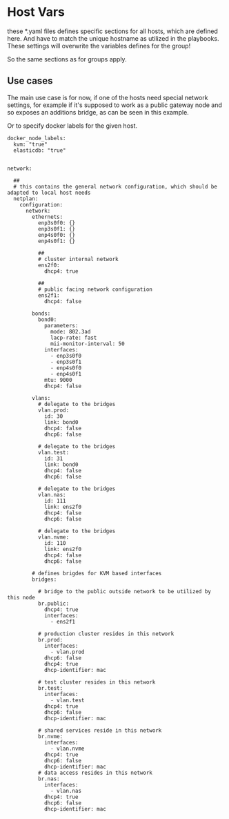 # Host Vars

these *.yaml files defines specific sections for all hosts, which are defined here. 
And have to match the unique hostname as utilized in the playbooks. These settings will overwrite the variables defines for the group!

So the same sections as for groups apply.

## Use cases

The main use case is for now, if one of the hosts need special network settings, for example if it's supposed to work as a public gateway node and
so exposes an additions bridge, as can be seen in this example.

Or to specify docker labels for the given host.

```.env
docker_node_labels:
  kvm: "true"
  elasticdb: "true"


network:

  ##
  # this contains the general network configuration, which should be adapted to local host needs
  netplan:
    configuration:
      network:
        ethernets:
          enp3s0f0: {}
          enp3s0f1: {}
          enp4s0f0: {}
          enp4s0f1: {}

          ##
          # cluster internal network
          ens2f0:
            dhcp4: true

          ##
          # public facing network configuration
          ens2f1:
            dhcp4: false

        bonds:
          bond0:
            parameters:
              mode: 802.3ad
              lacp-rate: fast
              mii-monitor-interval: 50
            interfaces:
              - enp3s0f0
              - enp3s0f1
              - enp4s0f0
              - enp4s0f1
            mtu: 9000
            dhcp4: false

        vlans:
          # delegate to the bridges
          vlan.prod:
            id: 30
            link: bond0
            dhcp4: false
            dhcp6: false

          # delegate to the bridges
          vlan.test:
            id: 31
            link: bond0
            dhcp4: false
            dhcp6: false

          # delegate to the bridges
          vlan.nas:
            id: 111
            link: ens2f0
            dhcp4: false
            dhcp6: false

          # delegate to the bridges
          vlan.nvme:
            id: 110
            link: ens2f0
            dhcp4: false
            dhcp6: false

        # defines brigdes for KVM based interfaces
        bridges:

          # bridge to the public outside network to be utilized by this node
          br.public:
            dhcp4: true
            interfaces:
              - ens2f1

          # production cluster resides in this network
          br.prod:
            interfaces:
              - vlan.prod
            dhcp6: false
            dhcp4: true
            dhcp-identifier: mac

          # test cluster resides in this network
          br.test:
            interfaces:
              - vlan.test
            dhcp4: true
            dhcp6: false
            dhcp-identifier: mac

          # shared services reside in this network
          br.nvme:
            interfaces:
              - vlan.nvme
            dhcp4: true
            dhcp6: false
            dhcp-identifier: mac
          # data access resides in this network
          br.nas:
            interfaces:
              - vlan.nas
            dhcp4: true
            dhcp6: false
            dhcp-identifier: mac
```

